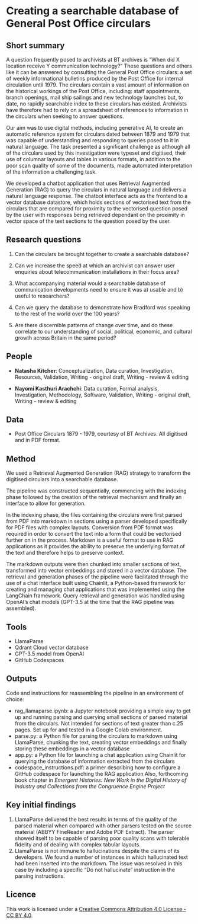 # Creating a searchable database of General Post Office circulars

## Short summary
A question frequently posed to archivists at BT archives is “When did X location receive Y communication technology?” These questions and others like it can be answered by consulting the General Post Office circulars: a set of weekly informational bulletins produced by the Post Office for internal circulation until 1979. The circulars contain a vast amount of information on the historical workings of the Post Office, including: staff appointments, branch openings, mail ship sailings and new technology launches but, to date, no rapidly searchable index to these circulars has existed. Archivists have therefore had to rely on a spreadsheet of references to information in the circulars when seeking to answer questions. 

Our aim was to use digital methods, including generative AI, to create an automatic reference system for circulars dated between 1879 and 1979 that was capable of understanding and responding to queries posed to it in natural language. The task presented a significant challenge as although all of the circulars used by this investigation were typeset and digitised, their use of columnar layouts and tables in various formats, in addition to the poor scan quality of some of the documents, made automated interpretation of the information a challenging task. 

We developed a chatbot application that uses Retrieval Augmented Generation (RAG) to query the circulars in natural language and delivers a natural language response. The chatbot interface acts as the frontend to a vector database datastore, which holds sections of vectorised text from the circulars that are compared for proximity to the vectorised question posed by the user with responses being retrieved dependant on the proximity in vector space of the text sections to the question posed by the user. 


## Research questions

1) Can the circulars be brought together to create a searchable database?
   
2) Can we increase the speed at which an archivist can answer user enquiries about telecommunication installations in their focus area?

3) What accompanying material would a searchable database of communication developments need to ensure it was a) usable and b) useful to researchers?
   
4) Can we query the database to demonstrate how Bradford was speaking to the rest of the world over the 100 years?
   
5) Are there discernible patterns of change over time, and do these correlate to our understanding of social, political, economic, and cultural growth across Britain in the same period?



## People 

- **Natasha Kitcher**: Conceptualization, Data curation, Investigation, Resources, Validation, Writing - original draft, Writing - review & editing 

- **Nayomi Kasthuri Arachchi**: Data curation, Formal analysis, Investigation, Methodology, Software, Validation, Writing - original draft, Writing - review & editing



## Data
- Post Office Circulars 1879 - 1979, courtesy of BT Archives. All digitised and in PDF format.  


## Method
We used a Retrieval Augmented Generation (RAG) strategy to transform the digitised circulars into a searchable database. 

​​The pipeline was constructed sequentially, commencing with the indexing phase followed by the creation of the retrieval mechanism and finally an interface to allow for generation.

In the indexing phase, the files containing the circulars were first parsed from PDF into markdown in sections using a parser developed specifically for PDF files with complex layouts. Conversion from PDF format was required in order to convert the text into a form that could be vectorised further on in the process. Markdown is a useful format to use in RAG applications as it provides the ability to preserve the underlying format of the text and therefore helps to preserve context. 

The markdown outputs were then chunked into smaller sections of text, transformed into vector embeddings and stored in a vector database. The retrieval and generation phases of the pipeline were facilitated through the use of a chat interface built using Chainlit, a Python-based framework for creating and managing chat applications that was implemented using the LangChain framework. Query retrieval and generation was handled using OpenAI’s chat models (GPT-3.5 at the time that the RAG pipeline was assembled). 


## Tools
- LlamaParse
- Qdrant Cloud vector database
- GPT-3.5 model from OpenAI
- GitHub Codespaces


## Outputs
Code and instructions for reassembling the pipeline in an environment of choice:
- rag_llamaparse.ipynb: a Jupyter notebook providing a simple way to get up and running parsing and querying small sections of parsed material from the circulars. Not intended for sections of text greater than c.25 pages. Set up for and tested in a Google Colab environment.
- parse.py: a Python file for parsing the circulars to markdown using LlamaParse, chunking the text, creating vector embeddings and finally storing these embeddings in a vector database
- app.py: a Python file for launching a chat application using Chainlit for querying the database of information extracted from the circulars 
- codespace_instructions.pdf: a primer describing how to configure a GitHub codespace for launching the RAG application
Also, forthcoming book chapter in *Emergent Histories: New Work in the Digital History of Industry and Collections from the Congruence Engine Project*



## Key initial findings
1) LlamaParse delivered the best results in terms of the quality of the parsed material when compared with other parsers tested on the source material (ABBYY FineReader and Adobe PDF Extract). The parser showed itself to be capable of parsing poor quality scans with tolerable fidelity and of dealing with complex tabular layouts.
2) LlamaParse is not immune to hallucinations despite the claims of its developers. We found a number of instances in which hallucinated text had been inserted into the markdown. The issue was resolved in this case by including a specific “Do not hallucinate” instruction in the parsing instructions.  




## Licence 
This work is licensed under a [Creative Commons Attribution 4.0 License - CC BY 4.0](https://creativecommons.org/licenses/by/4.0/).
